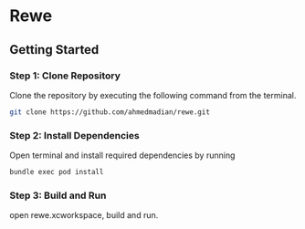 # Rewe

## Getting Started

### Step 1: Clone Repository

Clone the repository by executing the following command from the terminal.

```bash
git clone https://github.com/ahmedmadian/rewe.git
```
### Step 2: Install Dependencies

Open terminal and install required dependencies by running 

```bash
bundle exec pod install
```

### Step 3: Build and Run

open rewe.xcworkspace, build and run.
